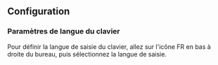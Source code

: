 ## Configuration 

### Paramètres de langue du clavier 

Pour définir la langue de saisie du clavier, allez sur l'icône FR en bas à droite du bureau, puis sélectionnez la langue de saisie. 

